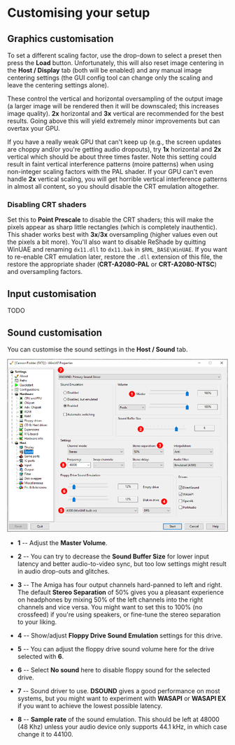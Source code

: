 # Customising your setup

## Graphics customisation

To set a different scaling factor, use the drop-down to select a preset then
press the **Load** button. Unfortunately, this will also reset image centering
in the **Host / Display** tab (both will be enabled) and any manual image
centering settings (the GUI config tool can change only the scaling and leave
the centering settings alone).

These control the vertical and horizontal oversampling of the output image (a
larger image will be rendered then it will be downscaled; this increases image
quality). **2x** horizontal and **3x** vertical are recommended for the best
results. Going above this will yield extremely minor improvements but can
overtax your GPU.

If you have a really weak GPU that can't keep up (e.g., the screen updates are
choppy and/or you're getting audio dropouts), try **1x** horizontal and **2x**
vertical which should be about three times faster. Note this setting could
result in faint vertical interference patterns (moire patterns) when using
non-integer scaling factors with the PAL shader. If your GPU can't even handle
**2x** vertical scaling, you will get horrible vertical interference patterns
in almost all content, so you should disable the CRT emulation altogether.

### Disabling CRT shaders

Set this to **Point Prescale** to disable the CRT shaders; this will make the
pixels appear as sharp little rectangles (which is completely inauthentic).
This shader works best with **3x**/**3x** oversampling (higher values even out the
pixels a bit more). You'll also want to disable ReShade by quitting WinUAE and
renaming `dx11.dll` to `dx11.bak` in `$RML_BASE\WinUAE`. If you want to
re-enable CRT emulation later, restore the `.dll` extension of this file, the
restore the appropriate shader (**CRT-A2080-PAL** or **CRT-A2080-NTSC**) and
oversampling factors.


## Input customisation

TODO

## Sound customisation



You can customise the sound settings in the **Host / Sound** tab.

![Sound settings](img/sound-settings.png)

- **1** -- Adjust the **Master Volume**.

- **2** -- You can try to decrease the **Sound Buffer Size** for lower input latency and
  better audio-to-video sync, but too low settings might result in audio
  drop-outs and glitches.

- **3** -- The Amiga has four output channels hard-panned to left and right.
  The default **Stereo Separation** of 50% gives you a pleasant
  experience on headphones by mixing 50% of the left channels into the right
  channels and vice versa. You might want to set this to 100% (no crossfeed)
  if you're using speakers, or fine-tune the stereo separation to your
  liking.

- **4** -- Show/adjust **Floppy Drive Sound Emulation** settings for this drive.

- **5** -- You can adjust the floppy drive sound volume here for
  the drive selected with **6**.

- **6** -- Select **No sound** here to disable floppy sound for the selected
  drive.

- **7** -- Sound driver to use. **DSOUND** gives a good performance on
  most systems, but you might want to experiment with **WASAPI** or **WASAPI
  EX** if you want to achieve the lowest possible latency.

- **8** -- **Sample rate** of the sound emulation. This should be left at
  48000 (48 Khz) unless your audio device only supports 44.1 kHz, in which
  case change it to 44100.

